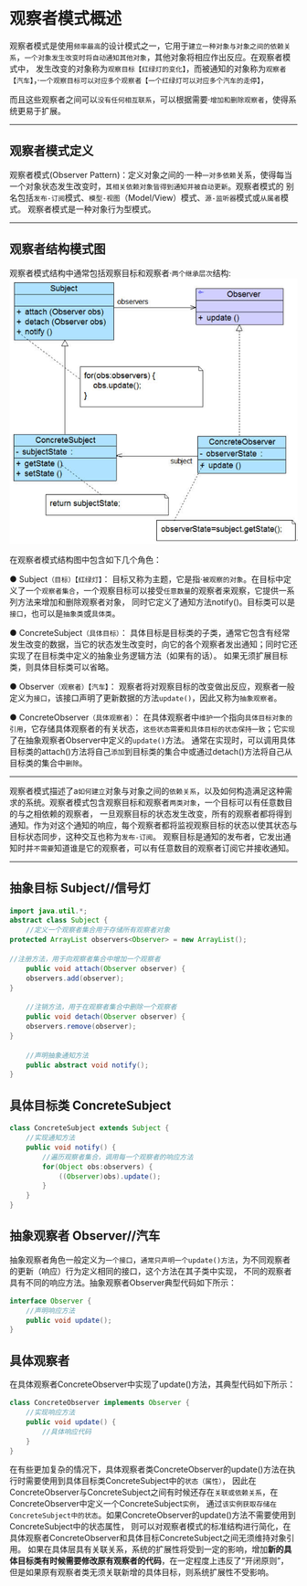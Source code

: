 # 观察者模式概述

观察者模式是使用`频率最高`的设计模式之一，它用于`建立一种对象与对象之间的依赖关系`，`一个对象发生改变时将自动通知其他对象`，其他对象将相应作出反应。在观察者模式中，
发生改变的对象称为`观察目标【红绿灯的变化】`，而被通知的对象称为`观察者【汽车】`，·`一个观察目标可以对应多个观察者【一个红绿灯可以对应多个汽车的走停】`，

而且这些观察者之间可以`没有任何相互联系`，可以根据需要·`增加和删除观察者`，使得系统更易于扩展。

---
## 观察者模式定义
观察者模式(Observer Pattern)：定义对象之间的·一种`一对多依赖`关系，使得每当一个对象状态发生改变时，`其相关依赖对象皆得到通知并被自动更新`。观察者模式的
别名包括`发布-订阅`模式、`模型-视图`（Model/View）模式、`源-监听器`模式或`从属者`模式。
观察者模式是一种对象行为型模式。

---
## 观察者结构模式图
观察者模式结构中通常包括观察目标和观察者·`两个继承层次`结构:
![img.png](观察者结构模式图.png)


在观察者模式结构图中包含如下几个角色：

● Subject`（目标）【红绿灯】`：
    目标又称为主题，它是指·`被观察的对象`。在目标中定义了一个`观察者集合`，一个观察目标可以接受`任意数量`的观察者来观察，它提供一系列方法来增加和删除观察者对象，
    同时它定义了通知方法notify()。目标类可以是`接口`，也可以是`抽象类`或`具体类`。

● ConcreteSubject`（具体目标）`：
    具体目标是目标类的子类，通常它包含有经常发生改变的数据，当它的状态发生改变时，向它的各个观察者发出通知；同时它还实现了在目标类中定义的抽象业务逻辑方法（如果有的话）。
    如果无须扩展目标类，则具体目标类可以省略。

● Observer`（观察者）【汽车】`：
    观察者将对观察目标的改变做出反应，观察者一般定义为`接口`，该接口声明了更新数据的方法`update()`，因此又称为`抽象观察者`。

● ConcreteObserver`（具体观察者）`：
    在具体观察者中`维护`一个指向`具体目标对象的引用`，它存储具体观察者的有关状态，`这些状态需要和具体目标的状态保持一致`；它`实现`了在抽象观察者Observer中定义的`update()`方法。
    通常在实现时，可以调用具体目标类的attach()方法将自己`添加`到目标类的集合中或通过detach()方法将自己从目标类的集合中`删除`。

---
观察者模式描述了a`如何建立`对象与对象之间的`依赖关系`，以及如何构造满足这种需求的系统。观察者模式包含观察目标和观察者`两类对象`，一个目标可以有任意数目的与之相依赖的观察者，
一旦观察目标的状态发生改变，所有的观察者都将得到通知。作为对这个通知的响应，每个观察者都将监视观察目标的状态以使其状态与目标状态同步，这种交互也称为`发布-订阅`。
观察目标是通知的发布者，它发出通知时并`不需要`知道谁是它的观察者，可以有任意数目的观察者订阅它并接收通知。

---
## 抽象目标 Subject//信号灯
```java
import java.util.*;
abstract class Subject {
    //定义一个观察者集合用于存储所有观察者对象
protected ArrayList observers<Observer> = new ArrayList();
 
//注册方法，用于向观察者集合中增加一个观察者
	public void attach(Observer observer) {
    observers.add(observer);
}
 
    //注销方法，用于在观察者集合中删除一个观察者
	public void detach(Observer observer) {
    observers.remove(observer);
}
 
    //声明抽象通知方法
	public abstract void notify();
}
```

## 具体目标类 ConcreteSubject
```java
class ConcreteSubject extends Subject {
    //实现通知方法
	public void notify() {
        //遍历观察者集合，调用每一个观察者的响应方法
		for(Object obs:observers) {
			((Observer)obs).update();
		}
	}	
}
```

## 抽象观察者 Observer//汽车

抽象观察者角色一般定义为`一个接口`，`通常只声明一个update()方法`，为不同观察者的更新（响应）行为定义相同的接口，这个方法在其子类中实现，
不同的观察者具有不同的响应方法。抽象观察者Observer典型代码如下所示：

```java
interface Observer {
    //声明响应方法
	public void update();
}
```

## 具体观察者
在具体观察者ConcreteObserver中实现了update()方法，其典型代码如下所示：

```java
class ConcreteObserver implements Observer {
    //实现响应方法
	public void update() {
		//具体响应代码
	}
}
```

在有些更加复杂的情况下，具体观察者类ConcreteObserver的update()方法在执行时需要使用到具体目标类ConcreteSubject中的`状态（属性）`，
因此在ConcreteObserver与ConcreteSubject之间有时候还存在`关联或依赖关系`，在ConcreteObserver中定义一个ConcreteSubject`实例`，
通过`该实例获取存储在ConcreteSubject中的状态`。如果ConcreteObserver的update()方法不需要使用到ConcreteSubject中的状态属性，
则可以对观察者模式的标准结构进行简化，在具体观察者ConcreteObserver和具体目标ConcreteSubject之间无须维持对象引用。
如果在具体层具有关联关系，系统的扩展性将受到一定的影响，增加**新的具体目标类有时候需要修改原有观察者的代码**，在一定程度上违反了“开闭原则”，
但是如果原有观察者类无须关联新增的具体目标，则系统扩展性不受影响。











